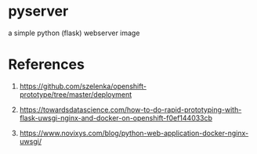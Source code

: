 # pyserver
a simple python (flask) webserver image

# References

1. https://github.com/szelenka/openshift-prototype/tree/master/deployment

2. https://towardsdatascience.com/how-to-do-rapid-prototyping-with-flask-uwsgi-nginx-and-docker-on-openshift-f0ef144033cb

3. https://www.novixys.com/blog/python-web-application-docker-nginx-uwsgi/
